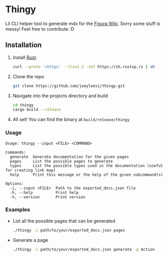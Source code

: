 # Thingy

Lil CLI helper tool to generate mdx for the [Figura Wiki](https://wiki.figuramc.org/).
Sorry some stuff is messy! Feel free to contribute :D

## Installation

1. Install [Rust](https://www.rust-lang.org/tools/install).

    ```sh
    curl --proto '=https' --tlsv1.2 -sSf https://sh.rustup.rs | sh
    ```

2. Clone the repo

    ```sh
    git clone https://github.com/joeyleesi/thingy.git
    ```

3. Navigate into the projects directory and build

    ```sh
    cd thingy
    cargo build --release
    ```

4. All set! You can find the binary at `build/release/thingy`

### Usage

    Usage: thingy --input <FILE> <COMMAND>

    Commands:
      generate  Generate documentation for the given pages
      pages     List the possible pages to generate
      types     List the possible types used in the documentation (useful for creating link map)
      help      Print this message or the help of the given subcommand(s)

    Options:
      -i, --input <FILE>  Path to the exported_docs.json file
      -h, --help          Print help
      -V, --version       Print version

### Examples

- List all the possible pages that can be generated

    ```sh
    ./thingy -i path/to/your/exported_docs.json pages
    ```

- Generate a page

    ```sh
    ./thingy -i path/to/your/exported_docs.json generate -p Action
    ```
